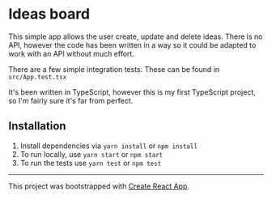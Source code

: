 # Ideas board

This simple app allows the user create, update and delete ideas. There is no API, however the code has been written in a way so it could be adapted to work with an API without much effort.

There are a few simple integration tests. These can be found in `src/App.test.tsx`

It's been written in TypeScript, however this is my first TypeScript project, so I'm fairly sure it's far from perfect.

## Installation

1. Install dependencies via `yarn install` or `npm install`
1. To run locally, use `yarn start` or `npm start`
1. To run the tests use `yarn test` or `npm test`

---

This project was bootstrapped with [Create React App](https://github.com/facebook/create-react-app).
